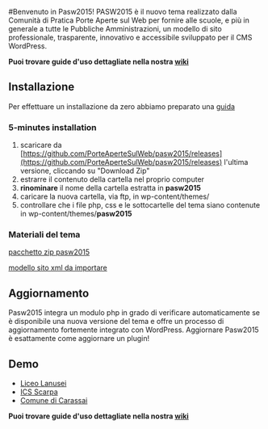 #Benvenuto in Pasw2015!
PASW2015 è il nuovo tema realizzato dalla Comunità di Pratica Porte Aperte sul Web per fornire alle scuole, e più in generale a tutte le Pubbliche Amministrazioni, un modello di sito professionale, trasparente, innovativo e accessibile sviluppato per il CMS WordPress.

**Puoi trovare guide d'uso dettagliate nella nostra [wiki](https://github.com/PorteAperteSulWeb/pasw2015/wiki)**

## Installazione

Per effettuare un installazione da zero abbiamo preparato una [guida](https://github.com/PorteAperteSulWeb/pasw2015/wiki/Installazione-da-zero)

### 5-minutes installation

1. scaricare da [https://github.com/PorteAperteSulWeb/pasw2015/releases](https://github.com/PorteAperteSulWeb/pasw2015/releases) l'ultima versione, cliccando su "Download Zip"
2. estrarre il contenuto della cartella nel proprio computer
3. **rinominare** il nome della cartella estratta in **pasw2015**
4. caricare la nuova cartella, via ftp, in wp-content/themes/
5. controllare che i file php, css e le sottocartelle del tema siano contenute in wp-content/themes/**pasw2015**

### Materiali del tema

[pacchetto zip pasw2015](https://github.com/PorteAperteSulWeb/pasw2015/releases)

[modello sito xml da importare](https://drive.google.com/file/d/0ByESxbG5PXgWc0Ewa2RPank4azA/view?usp=sharing)

## Aggiornamento
Pasw2015 integra un modulo php in grado di verificare automaticamente se è disponibile una nuova versione del tema e offre un processo di aggiornamento fortemente integrato con WordPress. Aggiornare Pasw2015 è esattamente come aggiornare un plugin!

## Demo

- [Liceo Lanusei](http://www.liceolanusei.gov.it)
- [ICS Scarpa](http://www.icscarpa.gov.it)
- [Comune di Carassai](http://www.comune.carassai.ap.it)

**Puoi trovare guide d'uso dettagliate nella nostra [wiki](https://github.com/PorteAperteSulWeb/pasw2015/wiki)**
